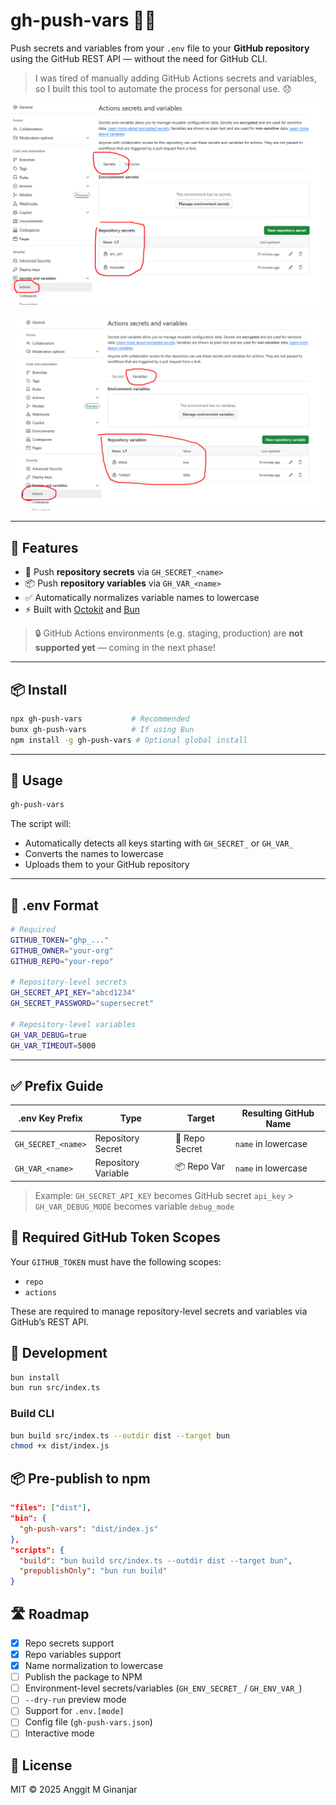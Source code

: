 # gh-push-vars 🔐🐙

Push secrets and variables from your `.env` file to your **GitHub repository** using the GitHub REST API — without the need for GitHub CLI.

> I was tired of manually adding GitHub Actions secrets and variables, so I built this tool to automate the process for personal use. 😞

![Secrets Example](./docs/img/secrets.png "Secrets Example")

![Variables Example](./docs/img/vars.png "Variables Example")

---

## 🚀 Features

- 🔐 Push **repository secrets** via `GH_SECRET_<name>`
- 📦 Push **repository variables** via `GH_VAR_<name>`
- ✅ Automatically normalizes variable names to lowercase
- ⚡ Built with [Octokit](https://github.com/octokit/rest.js) and [Bun](https://bun.sh/)

> 🔒 GitHub Actions environments (e.g. staging, production) are **not supported yet** — coming in the next phase!

---

## 📦 Install

```bash
npx gh-push-vars           # Recommended
bunx gh-push-vars          # If using Bun
npm install -g gh-push-vars # Optional global install

```

---

## 🔧 Usage

```bash
gh-push-vars
```

The script will:

- Automatically detects all keys starting with `GH_SECRET_` or `GH_VAR_`
- Converts the names to lowercase
- Uploads them to your GitHub repository

---

## 🧪 .env Format

```bash
# Required
GITHUB_TOKEN="ghp_..."
GITHUB_OWNER="your-org"
GITHUB_REPO="your-repo"

# Repository-level secrets
GH_SECRET_API_KEY="abcd1234"
GH_SECRET_PASSWORD="supersecret"

# Repository-level variables
GH_VAR_DEBUG=true
GH_VAR_TIMEOUT=5000


```

---

## ✅ Prefix Guide

| .env Key Prefix    | Type                | Target         | Resulting GitHub Name |
| ------------------ | ------------------- | -------------- | --------------------- |
| `GH_SECRET_<name>` | Repository Secret   | 🔐 Repo Secret | `name` in lowercase   |
| `GH_VAR_<name>`    | Repository Variable | 📦 Repo Var    | `name` in lowercase   |

> Example: `GH_SECRET_API_KEY` becomes GitHub secret `api_key` > `GH_VAR_DEBUG_MODE` becomes variable `debug_mode`

## 🔐 Required GitHub Token Scopes

Your `GITHUB_TOKEN` must have the following scopes:

- `repo`
- `actions`

These are required to manage repository-level secrets and variables via GitHub’s REST API.

## 🧱 Development

```bash
bun install
bun run src/index.ts

```

### Build CLI

```bash
bun build src/index.ts --outdir dist --target bun
chmod +x dist/index.js

```

## 📦 Pre-publish to npm

```json
"files": ["dist"],
"bin": {
  "gh-push-vars": "dist/index.js"
},
"scripts": {
  "build": "bun build src/index.ts --outdir dist --target bun",
  "prepublishOnly": "bun run build"
}

```

## 🛣️ Roadmap

- [x] Repo secrets support
- [x] Repo variables support
- [x] Name normalization to lowercase
- [ ] Publish the package to NPM
- [ ] Environment-level secrets/variables (`GH_ENV_SECRET_` / `GH_ENV_VAR_`)
- [ ] `--dry-run` preview mode
- [ ] Support for `.env.[mode]`
- [ ] Config file (`gh-push-vars.json`)
- [ ] Interactive mode

## 📄 License

MIT © 2025 Anggit M Ginanjar
